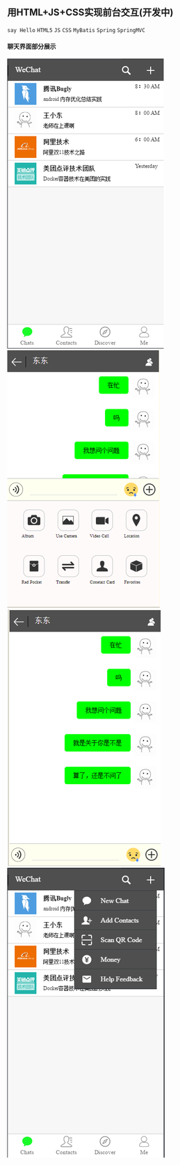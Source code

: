 ## 用HTML+JS+CSS实现前台交互(开发中)
`say Hello` `HTML5` `JS` `CSS` `MyBatis`  `Spring` `SpringMVC`
#### 聊天界面部分展示
![图片展示](show/show1.png)
![图片展示](show/img2.jpg)
![图片展示](show/img3.jpg)
![图片展示](show/show4.png)
